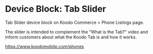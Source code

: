 # Device Block: Tab Slider

Tab Slider device block on Koodo Commerce > Phone Listings page.

The slider is intended to complement the "What is the Tab?" video and inform customers about what the Koodo Tab is and how it works.

https://www.koodomobile.com/phones